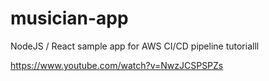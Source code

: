 # musician-app
NodeJS / React sample app for AWS CI/CD pipeline tutorialll

https://www.youtube.com/watch?v=NwzJCSPSPZs
